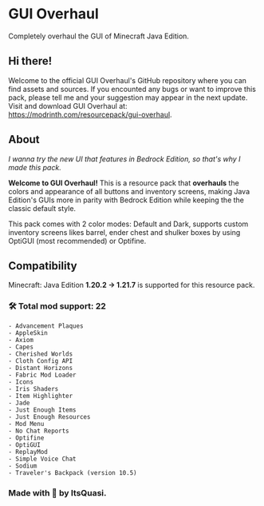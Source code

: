 # GUI Overhaul
Completely overhaul the GUI of Minecraft Java Edition.

## Hi there!

Welcome to the official GUI Overhaul's GitHub repository where you can find assets and sources.
If you encounted any bugs or want to improve this pack, please tell me and your suggestion may appear in the next update.
Visit and download GUI Overhaul at: https://modrinth.com/resourcepack/gui-overhaul.

## About

_I wanna try the new UI that features in Bedrock Edition, so that's why I made this pack._

**Welcome to GUI Overhaul!** This is a resource pack that **overhauls** the colors and appearance of all buttons and inventory screens, making Java Edition's GUIs more in parity with Bedrock Edition while keeping the the classic default style.

This pack comes with 2 color modes: Default and Dark, supports custom inventory screens likes barrel, ender chest and shulker boxes by using OptiGUI (most recommended) or Optifine.

## Compatibility

Minecraft: Java Edition **1.20.2 -> 1.21.7** is supported for this resource pack.
### 🛠️ Total mod support: 22
```
- Advancement Plaques
- AppleSkin
- Axiom
- Capes
- Cherished Worlds
- Cloth Config API
- Distant Horizons
- Fabric Mod Loader
- Icons
- Iris Shaders
- Item Highlighter
- Jade
- Just Enough Items
- Just Enough Resources
- Mod Menu
- No Chat Reports
- Optifine
- OptiGUI
- ReplayMod
- Simple Voice Chat
- Sodium
- Traveler's Backpack (version 10.5)
```
### Made with 💙 by ItsQuasi.
